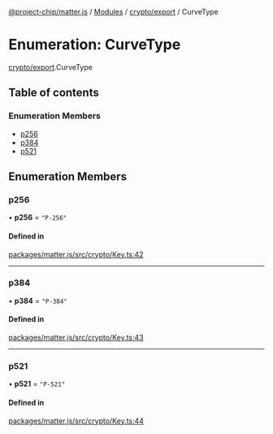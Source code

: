 [@project-chip/matter.js](../README.md) / [Modules](../modules.md) / [crypto/export](../modules/crypto_export.md) / CurveType

# Enumeration: CurveType

[crypto/export](../modules/crypto_export.md).CurveType

## Table of contents

### Enumeration Members

- [p256](crypto_export.CurveType.md#p256)
- [p384](crypto_export.CurveType.md#p384)
- [p521](crypto_export.CurveType.md#p521)

## Enumeration Members

### p256

• **p256** = ``"P-256"``

#### Defined in

[packages/matter.js/src/crypto/Key.ts:42](https://github.com/project-chip/matter.js/blob/ac2c2688/packages/matter.js/src/crypto/Key.ts#L42)

___

### p384

• **p384** = ``"P-384"``

#### Defined in

[packages/matter.js/src/crypto/Key.ts:43](https://github.com/project-chip/matter.js/blob/ac2c2688/packages/matter.js/src/crypto/Key.ts#L43)

___

### p521

• **p521** = ``"P-521"``

#### Defined in

[packages/matter.js/src/crypto/Key.ts:44](https://github.com/project-chip/matter.js/blob/ac2c2688/packages/matter.js/src/crypto/Key.ts#L44)
